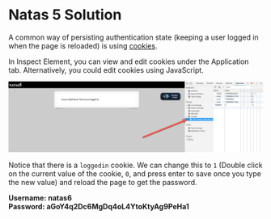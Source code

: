 # Natas 5 Solution

A common way of persisting authentication state (keeping a user logged in when the page is reloaded)
is using [cookies](https://www.w3schools.com/js/js_cookies.asp).

In Inspect Element, you can view and edit cookies under the Application tab.
Alternatively, you could edit cookies using JavaScript.

![Inspect cookies in inspect element](../img/Natas5/Natas5-InspectElementCookies.png)

Notice that there is a `loggedin` cookie. We can change this to `1` (Double click on the current value of the cookie, `0`, and press enter to save once you type the new value) 
and reload the page to get the password.


**Username: natas6**  
**Password: aGoY4q2Dc6MgDq4oL4YtoKtyAg9PeHa1**
